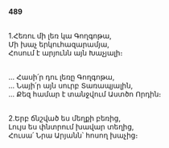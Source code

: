 **489**

\
1.Հեռու մի լեռ կա Գողգոթա,\
Մի խաչ երկուհազարամյա,\
Հոսում է արյունն այն Խաչյալի։

\
 ... Հասի՛ր դու լեռը Գողգոթա,\
 ... Նայի՛ր այն սուրբ Տառապյալին,\
 ... Քեզ համար է տանջվում Աստծո Որդին։

\
2.Երբ ճնշված ես մեղքի բեռից,\
Լույս ես փնտրում խավար տեղից,\
Հուսա՛ Նրա Արյանն՝ հոսող խաչից։
